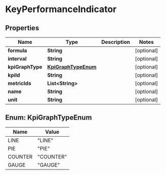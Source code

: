 
# KeyPerformanceIndicator

## Properties
Name | Type | Description | Notes
------------ | ------------- | ------------- | -------------
**formula** | **String** |  |  [optional]
**interval** | **String** |  |  [optional]
**kpiGraphType** | [**KpiGraphTypeEnum**](#KpiGraphTypeEnum) |  |  [optional]
**kpiId** | **String** |  |  [optional]
**metricIds** | **List&lt;String&gt;** |  |  [optional]
**name** | **String** |  |  [optional]
**unit** | **String** |  |  [optional]


<a name="KpiGraphTypeEnum"></a>
## Enum: KpiGraphTypeEnum
Name | Value
---- | -----
LINE | &quot;LINE&quot;
PIE | &quot;PIE&quot;
COUNTER | &quot;COUNTER&quot;
GAUGE | &quot;GAUGE&quot;



